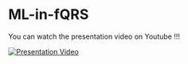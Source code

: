 # ML-in-fQRS

You can watch the presentation video on Youtube !!!

[![Presentation Video](https://i.ibb.co/NWjYt7G/Whats-App-G-rsel-2023-01-19-saat-23-03-02.jpg)](https://www.youtube.com/watch?v=FJzRBGMOzL4&ab-Y "Presentation Video")
